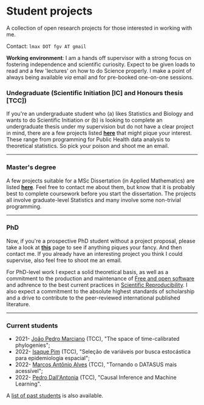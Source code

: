 # Student projects
A collection of open research projects for those interested in working with me.

Contact: `lmax DOT fgv AT gmail`

**Working environment**: I am a hands off supervisor with a strong focus on fostering independence and scientific curiosity. Expect to be given loads to read and a few 'lectures' on how to do Science properly. I make a point of always being available _via_ email and for pre-booked one-on-one sessions. 

### Undegraduate (Scientific Initiation [IC] and Honours thesis [TCC])

If you're an undergraduate student who (a) likes Statistics and Biology and wants to do Scientific Initiation or (b) is looking to complete an undergraduate thesis under my supervision but do not have a clear project in mind, there are a few projects listed [**here**](https://github.com/maxbiostat/Student_projects/blob/main/Undegraduate/README.md) that might pique your interest.
These range from programming for Public Health data analysis to theoretical statistics. So pick your poison and shoot me an email.

---

### Master's degree

A few projects suitable for a MSc Dissertation (in Applied Mathematics) are listed [**here**](https://github.com/maxbiostat/Student_projects/blob/main/MSc/README.md). Feel free to contact me about them, but know that it is probably best to complete coursework before you start the dissertation.
The projects all involve graduate-level Statistics and many involve some non-trivial programming.

---

### PhD

Now, if you're a prospective PhD student without a project proposal, please take a look at [**this**](https://github.com/maxbiostat/Student_projects/blob/main/PhD/README.md) page to see if anything piques your fancy. And then contact me. If you already have an interesting project you think I could supervise, also feel free to shoot me an email.

For PhD-level work I expect a solid theoretical basis, as well as a commitment to the production and maintenance of [Free and open software](https://en.wikipedia.org/wiki/Free_and_open-source_software) and adhrence to the best current practices in [Scientific Reproducibility](https://en.wikipedia.org/wiki/Reproducibility). I also expect a commitment to the absolute highest standards of scholarship and a drive to contribute to the peer-reviewed international published literature. 

---

### Current students

- 2021-  [João Pedro Marciano](https://github.com/JPMarciano) (TCC), "The space of time-calibrated phylogenies";
- 2022-  [Isaque Pim](https://github.com/isaquepim) (TCC), "Seleção de variáveis por busca estocástica para epidemiologia espacial";
- 2022-  [Marcos Antônio Alves](https://br.linkedin.com/in/marcos-antonio-alves-?original_referer=https%3A%2F%2Fwww.google.com%2F) (TCC), "Tornando o DATASUS mais acessível";
- 2022-  [Pedro Dall'Antonia](https://github.com/pedrodall) (TCC), "Causal Inference and Machine Learning".

A [list of past students](https://github.com/maxbiostat/Student_projects/tree/main/Alumni#readme) is also available. 
